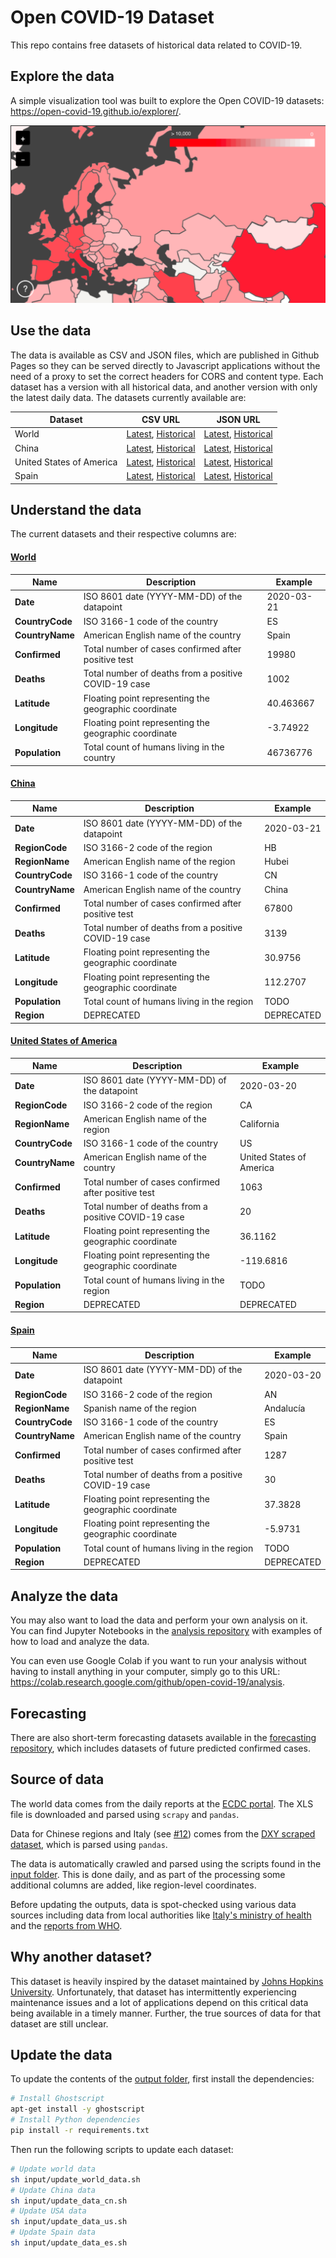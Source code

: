 # Open COVID-19 Dataset
This repo contains free datasets of historical data related to COVID-19.

## Explore the data
A simple visualization tool was built to explore the Open COVID-19 datasets:
https://open-covid-19.github.io/explorer/.

![Explorer Screenshot](https://github.com/open-covid-19/explorer/raw/master/screenshots/explorer.png)

## Use the data
The data is available as CSV and JSON files, which are published in Github
Pages so they can be served directly to Javascript applications without the
need of a proxy to set the correct headers for CORS and content type. Each
dataset has a version with all historical data, and another version with only
the latest daily data. The datasets currently available are:

| Dataset | CSV URL | JSON URL |
| ------- | ------- | -------- |
| World | [Latest](https://open-covid-19.github.io/data/world_latest.csv), [Historical](https://open-covid-19.github.io/data/world.csv) | [Latest](https://open-covid-19.github.io/data/world_latest.json), [Historical](https://open-covid-19.github.io/data/world.json) |
| China | [Latest](https://open-covid-19.github.io/data/cn_latest.csv), [Historical](https://open-covid-19.github.io/data/cn.csv) | [Latest](https://open-covid-19.github.io/data/cn_latest.json), [Historical](https://open-covid-19.github.io/data/cn.json) |
| United States of America | [Latest](https://open-covid-19.github.io/data/us_latest.csv), [Historical](https://open-covid-19.github.io/data/usa.csv) | [Latest](https://open-covid-19.github.io/data/us_latest.json), [Historical](https://open-covid-19.github.io/data/usa.json) |
| Spain | [Latest](https://open-covid-19.github.io/data/es_latest.csv), [Historical](https://open-covid-19.github.io/data/es.csv) | [Latest](https://open-covid-19.github.io/data/es_latest.json), [Historical](https://open-covid-19.github.io/data/es.json) |

## Understand the data
The current datasets and their respective columns are:

#### [World](output/world_latest.csv)

| Name | Description | Example |
| ---- | ----------- | ------- |
| **Date** | ISO 8601 date (YYYY-MM-DD) of the datapoint | 2020-03-21 |
| **CountryCode** | ISO 3166-1 code of the country | ES |
| **CountryName** | American English name of the country | Spain |
| **Confirmed** | Total number of cases confirmed after positive test | 19980 |
| **Deaths** | Total number of deaths from a positive COVID-19 case | 1002 |
| **Latitude** | Floating point representing the geographic coordinate | 40.463667 |
| **Longitude** | Floating point representing the geographic coordinate | -3.74922 |
| **Population** | Total count of humans living in the country | 46736776 |

#### [China](output/cn_latest.csv)

| Name | Description | Example |
| ---- | ----------- | ------- |
| **Date** | ISO 8601 date (YYYY-MM-DD) of the datapoint | 2020-03-21 |
| **RegionCode** | ISO 3166-2 code of the region | HB |
| **RegionName** | American English name of the region | Hubei |
| **CountryCode** | ISO 3166-1 code of the country | CN |
| **CountryName** | American English name of the country | China |
| **Confirmed** | Total number of cases confirmed after positive test | 67800 |
| **Deaths** | Total number of deaths from a positive COVID-19 case | 3139 |
| **Latitude** | Floating point representing the geographic coordinate | 30.9756 |
| **Longitude** | Floating point representing the geographic coordinate | 112.2707 |
| **Population** | Total count of humans living in the region | TODO |
| **Region** | DEPRECATED | DEPRECATED |

#### [United States of America](output/us_latest.csv)

| Name | Description | Example |
| ---- | ----------- | ------- |
| **Date** | ISO 8601 date (YYYY-MM-DD) of the datapoint | 2020-03-20 |
| **RegionCode** | ISO 3166-2 code of the region | CA |
| **RegionName** | American English name of the region | California |
| **CountryCode** | ISO 3166-1 code of the country | US |
| **CountryName** | American English name of the country | United States of America |
| **Confirmed** | Total number of cases confirmed after positive test | 1063 |
| **Deaths** | Total number of deaths from a positive COVID-19 case | 20 |
| **Latitude** | Floating point representing the geographic coordinate | 36.1162 |
| **Longitude** | Floating point representing the geographic coordinate | -119.6816 |
| **Population** | Total count of humans living in the region | TODO |
| **Region** | DEPRECATED | DEPRECATED |

#### [Spain](output/es_latest.csv)

| Name | Description | Example |
| ---- | ----------- | ------- |
| **Date** | ISO 8601 date (YYYY-MM-DD) of the datapoint | 2020-03-20 |
| **RegionCode** | ISO 3166-2 code of the region | AN |
| **RegionName** | Spanish name of the region | Andalucía |
| **CountryCode** | ISO 3166-1 code of the country | ES |
| **CountryName** | American English name of the country | Spain |
| **Confirmed** | Total number of cases confirmed after positive test | 1287 |
| **Deaths** | Total number of deaths from a positive COVID-19 case | 30 |
| **Latitude** | Floating point representing the geographic coordinate | 37.3828 |
| **Longitude** | Floating point representing the geographic coordinate | -5.9731 |
| **Population** | Total count of humans living in the region | TODO |
| **Region** | DEPRECATED | DEPRECATED |

## Analyze the data
You may also want to load the data and perform your own analysis on it.
You can find Jupyter Notebooks in the
[analysis repository](https://github.com/open-covid-19/analysis) with examples
of how to load and analyze the data.

You can even use Google Colab if you want to run your analysis without having
to install anything in your computer, simply go to this URL:
https://colab.research.google.com/github/open-covid-19/analysis.

## Forecasting
There are also short-term forecasting datasets available in the
[forecasting repository](https://github.com/open-covid-19/forecasting), which
includes datasets of future predicted confirmed cases.

## Source of data
The world data comes from the daily reports at the [ECDC portal][2].
The XLS file is downloaded and parsed using `scrapy` and `pandas`.

Data for Chinese regions and Italy (see [#12][6]) comes from the
[DXY scraped dataset][3], which is parsed using `pandas`.

The data is automatically crawled and parsed using the scripts found in the
[input folder](input). This is done daily, and as part of the processing
some additional columns are added, like region-level coordinates.

Before updating the outputs, data is spot-checked using various data sources
including data from local authorities like [Italy's ministry of health][4] and
the [reports from WHO][5].

## Why another dataset?
This dataset is heavily inspired by the dataset maintained by
[Johns Hopkins University][1]. Unfortunately, that dataset has intermittently
experiencing maintenance issues and a lot of applications depend on this
critical data being available in a timely manner. Further, the true sources
of data for that dataset are still unclear.

## Update the data
To update the contents of the [output folder](output), first install the
dependencies:
```sh
# Install Ghostscript
apt-get install -y ghostscript
# Install Python dependencies
pip install -r requirements.txt
```

Then run the following scripts to update each dataset:
```sh
# Update world data
sh input/update_world_data.sh
# Update China data
sh input/update_data_cn.sh
# Update USA data
sh input/update_data_us.sh
# Update Spain data
sh input/update_data_es.sh
```

[1]: https://github.com/CSSEGISandData/COVID-19
[2]: https://www.ecdc.europa.eu
[3]: https://github.com/BlankerL/DXY-COVID-19-Data
[4]: https://web.archive.org/web/20200314143253/http://www.salute.gov.it/nuovocoronavirus
[5]: https://www.who.int/emergencies/diseases/novel-coronavirus-2019/situation-reports
[6]: https://github.com/open-covid-19/data/issues/16
